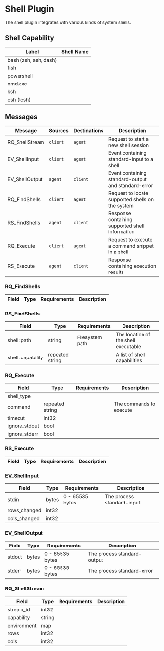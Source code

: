 # Shell Plugin

The shell plugin integrates with various kinds of system shells.

## Shell Capability

| Label                 | Shell Name |
| --------------------- | ---------- |
| bash (zsh, ash, dash) |
| fish                  |
| powershell            |
| cmd.exe               |
| ksh                   |
| csh (tcsh)            |

## Messages

| Message        | Sources  | Destinations | Description                                         |
| -------------- | -------- | ------------ | --------------------------------------------------- |
| RQ_ShellStream | `client` | `agent`      | Request to start a new shell session                |
| EV_ShellInput  | `client` | `agent`      | Event containing standard-input to a shell          |
| EV_ShellOutput | `agent`  | `client`     | Event containing standard-output and standard-error |
| RQ_FindShells  | `client` | `agent`      | Request to locate supported shells on the system    |
| RS_FindShells  | `agent`  | `client`     | Response containing supported shell information     |
| RQ_Execute     | `client` | `agent`      | Request to execute a command snippet in a shell     |
| RS_Execute     | `agent`  | `client`     | Response containing execution results               |

### RQ_FindShells

| Field | Type | Requirements | Description |
| ----- | ---- | ------------ | ----------- |


### RS_FindShells

| Field             | Type            | Requirements    | Description                          |
| ----------------- | --------------- | --------------- | ------------------------------------ |
| shell::path       | string          | Filesystem path | The location of the shell executable |
| shell::capability | repeated string |                 | A list of shell capabilities         |

### RQ_Execute

| Field         | Type            | Requirements | Description             |
| ------------- | --------------- | ------------ | ----------------------- |
| shell_type    |
| command       | repeated string |              | The commands to execute |
| timeout       | int32           |
| ignore_stdout | bool            |
| ignore_stderr | bool            |

### RS_Execute

| Field | Type | Requirements | Description |
| ----- | ---- | ------------ | ----------- |


### EV_ShellInput

| Field        | Type  | Requirements    | Description                |
| ------------ | ----- | --------------- | -------------------------- |
| stdin        | bytes | 0 - 65535 bytes | The process standard-input |
| rows_changed | int32 |
| cols_changed | int32 |

### EV_ShellOutput

| Field  | Type  | Requirements    | Description                 |
| ------ | ----- | --------------- | --------------------------- |
| stdout | bytes | 0 - 65535 bytes | The process standard-output |
| stderr | bytes | 0 - 65535 bytes | The process standard-error  |

### RQ_ShellStream

| Field       | Type   | Requirements | Description |
| ----------- | ------ | ------------ | ----------- |
| stream_id   | int32  |
| capability  | string |
| environment | map    |
| rows        | int32  |
| cols        | int32  |
